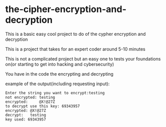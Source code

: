 # the-cipher-encryption-and-decryption
This is a basic easy cool project to do of the cypher encryption and decryption

This is a project that takes for an expert coder around 5-10 minutes

This is not a complicated project but an easy one to tests your foundations on(or starting to get into hacking and cybersecurity)

You have in the code the encrypting and decrypting

<p>example of the output(including requesting input):</p>
<pre><code>Enter the string you want to encrypt:testing
not encrypted: testing
encrypted:     @X!@27Z
to decrypt use this key: 69343957
encrypted: @X!@27Z
decrypt:   testing
key used: 69343957
</code></pre>
